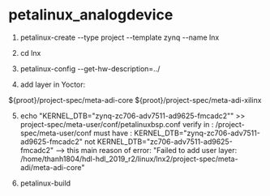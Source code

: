 # petalinux_analogdevice
1. petalinux-create --type project --template zynq --name lnx

2. cd lnx
3. petalinux-config --get-hw-description=../
4. add layer in Yoctor:

${proot}/project-spec/meta-adi-core
${proot}/project-spec/meta-adi-xilinx

5. echo "KERNEL_DTB=\"zynq-zc706-adv7511-ad9625-fmcadc2\"" >> project-spec/meta-user/conf/petalinuxbsp.conf
verify in : /project-spec/meta-user/conf must have : KERNEL_DTB="zynq-zc706-adv7511-ad9625-fmcadc2"  not KERNEL_DTB="zc706-adv7511-ad9625-fmcadc2" --> this main reason of error: "Failed to add user layer: /home/thanh1804/hdl-hdl_2019_r2/linux/lnx2/project-spec/meta-adi/meta-adi-core"

6. petalinux-build


